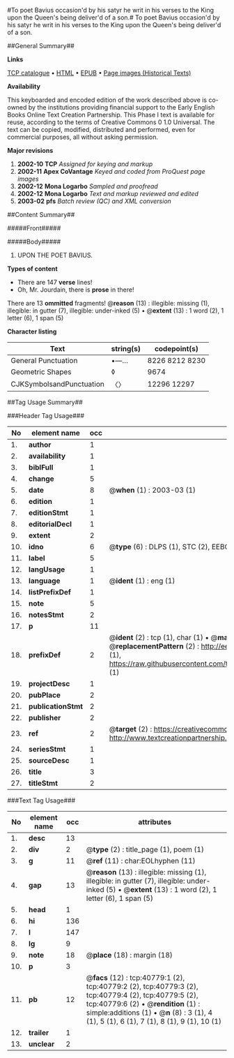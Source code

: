 #To poet Bavius occasion'd by his satyr he writ in his verses to the King upon the Queen's being deliver'd of a son.#
To poet Bavius occasion'd by his satyr he writ in his verses to the King upon the Queen's being deliver'd of a son.

##General Summary##

**Links**

[TCP catalogue](http://www.ota.ox.ac.uk/tcp/)  • 
[HTML](http://tei.it.ox.ac.uk/tcp/Texts-HTML/free/A27/A27326.html)  • 
[EPUB](http://tei.it.ox.ac.uk/tcp/Texts-EPUB/free/A27/A27326.epub) • 
[Page images (Historical Texts)](https://data.historicaltexts.jisc.ac.uk/view?pubId=eebo-08047399e&pageId=eebo-08047399e-40779-1)

**Availability**

This keyboarded and encoded edition of the
	       work described above is co-owned by the institutions
	       providing financial support to the Early English Books
	       Online Text Creation Partnership. This Phase I text is
	       available for reuse, according to the terms of Creative
	       Commons 0 1.0 Universal. The text can be copied,
	       modified, distributed and performed, even for
	       commercial purposes, all without asking permission.

**Major revisions**

1. __2002-10__ __TCP__ *Assigned for keying and markup*
1. __2002-11__ __Apex CoVantage__ *Keyed and coded from ProQuest page images*
1. __2002-12__ __Mona Logarbo__ *Sampled and proofread*
1. __2002-12__ __Mona Logarbo__ *Text and markup reviewed and edited*
1. __2003-02__ __pfs__ *Batch review (QC) and XML conversion*

##Content Summary##

#####Front#####

#####Body#####

1. UPON THE POET BAVIUS.

**Types of content**

  * There are 147 **verse** lines!
  * Oh, Mr. Jourdain, there is **prose** in there!

There are 13 **ommitted** fragments! 
 @__reason__ (13) : illegible: missing (1), illegible: in gutter (7), illegible: under-inked (5)  •  @__extent__ (13) : 1 word (2), 1 letter (6), 1 span (5)

**Character listing**


|Text|string(s)|codepoint(s)|
|---|---|---|
|General Punctuation|•—…|8226 8212 8230|
|Geometric Shapes|◊|9674|
|CJKSymbolsandPunctuation|〈〉|12296 12297|

##Tag Usage Summary##

###Header Tag Usage###

|No|element name|occ|attributes|
|---|---|---|---|
|1.|__author__|1||
|2.|__availability__|1||
|3.|__biblFull__|1||
|4.|__change__|5||
|5.|__date__|8| @__when__ (1) : 2003-03 (1)|
|6.|__edition__|1||
|7.|__editionStmt__|1||
|8.|__editorialDecl__|1||
|9.|__extent__|2||
|10.|__idno__|6| @__type__ (6) : DLPS (1), STC (2), EEBO-CITATION (1), OCLC (1), VID (1)|
|11.|__label__|5||
|12.|__langUsage__|1||
|13.|__language__|1| @__ident__ (1) : eng (1)|
|14.|__listPrefixDef__|1||
|15.|__note__|5||
|16.|__notesStmt__|2||
|17.|__p__|11||
|18.|__prefixDef__|2| @__ident__ (2) : tcp (1), char (1)  •  @__matchPattern__ (2) : ([0-9\-]+):([0-9IVX]+) (1), (.+) (1)  •  @__replacementPattern__ (2) : http://eebo.chadwyck.com/downloadtiff?vid=$1&page=$2 (1), https://raw.githubusercontent.com/textcreationpartnership/Texts/master/tcpchars.xml#$1 (1)|
|19.|__projectDesc__|1||
|20.|__pubPlace__|2||
|21.|__publicationStmt__|2||
|22.|__publisher__|2||
|23.|__ref__|2| @__target__ (2) : https://creativecommons.org/publicdomain/zero/1.0/ (1), http://www.textcreationpartnership.org/docs/. (1)|
|24.|__seriesStmt__|1||
|25.|__sourceDesc__|1||
|26.|__title__|3||
|27.|__titleStmt__|2||


###Text Tag Usage###

|No|element name|occ|attributes|
|---|---|---|---|
|1.|__desc__|13||
|2.|__div__|2| @__type__ (2) : title_page (1), poem (1)|
|3.|__g__|11| @__ref__ (11) : char:EOLhyphen (11)|
|4.|__gap__|13| @__reason__ (13) : illegible: missing (1), illegible: in gutter (7), illegible: under-inked (5)  •  @__extent__ (13) : 1 word (2), 1 letter (6), 1 span (5)|
|5.|__head__|1||
|6.|__hi__|136||
|7.|__l__|147||
|8.|__lg__|9||
|9.|__note__|18| @__place__ (18) : margin (18)|
|10.|__p__|3||
|11.|__pb__|12| @__facs__ (12) : tcp:40779:1 (2), tcp:40779:2 (2), tcp:40779:3 (2), tcp:40779:4 (2), tcp:40779:5 (2), tcp:40779:6 (2)  •  @__rendition__ (1) : simple:additions (1)  •  @__n__ (8) : 3 (1), 4 (1), 5 (1), 6 (1), 7 (1), 8 (1), 9 (1), 10 (1)|
|12.|__trailer__|1||
|13.|__unclear__|2||
